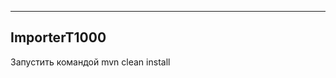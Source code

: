 ---------------------------------------------------------------------------
   ImporterT1000
--------------------------------------------------------------------------

Запустить командой mvn clean install